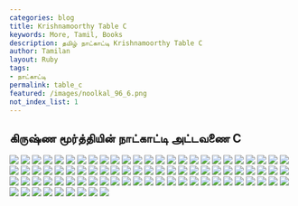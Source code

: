```yaml
---  
categories: blog  
title: Krishnamoorthy Table C
keywords: More, Tamil, Books  
description: தமிழ் நாட்காட்டி Krishnamoorthy Table C
author: Tamilan  
layout: Ruby  
tags:     
- நாட்காட்டி
permalink: table_c  
featured: /images/noolkal_96_6.png  
not_index_list: 1
---  
```

## கிருஷ்ண மூர்த்தியின் நாட்காட்டி அட்டவணை C

![]({{site.url}}/images/southindianchron00krisrich-026.jpg)
![]({{site.url}}/images/southindianchron00krisrich-027.jpg)
![]({{site.url}}/images/southindianchron00krisrich-028.jpg)
![]({{site.url}}/images/southindianchron00krisrich-029.jpg)
![]({{site.url}}/images/southindianchron00krisrich-030.jpg)
![]({{site.url}}/images/southindianchron00krisrich-031.jpg)
![]({{site.url}}/images/southindianchron00krisrich-032.jpg)
![]({{site.url}}/images/southindianchron00krisrich-033.jpg)
![]({{site.url}}/images/southindianchron00krisrich-034.jpg)
![]({{site.url}}/images/southindianchron00krisrich-035.jpg)
![]({{site.url}}/images/southindianchron00krisrich-036.jpg)
![]({{site.url}}/images/southindianchron00krisrich-037.jpg)
![]({{site.url}}/images/southindianchron00krisrich-038.jpg)
![]({{site.url}}/images/southindianchron00krisrich-039.jpg)
![]({{site.url}}/images/southindianchron00krisrich-040.jpg)
![]({{site.url}}/images/southindianchron00krisrich-041.jpg)
![]({{site.url}}/images/southindianchron00krisrich-042.jpg)
![]({{site.url}}/images/southindianchron00krisrich-043.jpg)
![]({{site.url}}/images/southindianchron00krisrich-044.jpg)
![]({{site.url}}/images/southindianchron00krisrich-045.jpg)
![]({{site.url}}/images/southindianchron00krisrich-046.jpg)
![]({{site.url}}/images/southindianchron00krisrich-047.jpg)
![]({{site.url}}/images/southindianchron00krisrich-048.jpg)
![]({{site.url}}/images/southindianchron00krisrich-049.jpg)
![]({{site.url}}/images/southindianchron00krisrich-050.jpg)
![]({{site.url}}/images/southindianchron00krisrich-051.jpg)
![]({{site.url}}/images/southindianchron00krisrich-052.jpg)
![]({{site.url}}/images/southindianchron00krisrich-053.jpg)
![]({{site.url}}/images/southindianchron00krisrich-054.jpg)
![]({{site.url}}/images/southindianchron00krisrich-055.jpg)
![]({{site.url}}/images/southindianchron00krisrich-056.jpg)
![]({{site.url}}/images/southindianchron00krisrich-057.jpg)
![]({{site.url}}/images/southindianchron00krisrich-058.jpg)
![]({{site.url}}/images/southindianchron00krisrich-059.jpg)
![]({{site.url}}/images/southindianchron00krisrich-060.jpg)
![]({{site.url}}/images/southindianchron00krisrich-061.jpg)
![]({{site.url}}/images/southindianchron00krisrich-062.jpg)
![]({{site.url}}/images/southindianchron00krisrich-063.jpg)
![]({{site.url}}/images/southindianchron00krisrich-064.jpg)
![]({{site.url}}/images/southindianchron00krisrich-065.jpg)
![]({{site.url}}/images/southindianchron00krisrich-066.jpg)
![]({{site.url}}/images/southindianchron00krisrich-067.jpg)
![]({{site.url}}/images/southindianchron00krisrich-068.jpg)
![]({{site.url}}/images/southindianchron00krisrich-069.jpg)
![]({{site.url}}/images/southindianchron00krisrich-070.jpg)
![]({{site.url}}/images/southindianchron00krisrich-071.jpg)
![]({{site.url}}/images/southindianchron00krisrich-072.jpg)
![]({{site.url}}/images/southindianchron00krisrich-073.jpg)
![]({{site.url}}/images/southindianchron00krisrich-074.jpg)
![]({{site.url}}/images/southindianchron00krisrich-075.jpg)
![]({{site.url}}/images/southindianchron00krisrich-076.jpg)
![]({{site.url}}/images/southindianchron00krisrich-077.jpg)
![]({{site.url}}/images/southindianchron00krisrich-078.jpg)
![]({{site.url}}/images/southindianchron00krisrich-079.jpg)
![]({{site.url}}/images/southindianchron00krisrich-080.jpg)
![]({{site.url}}/images/southindianchron00krisrich-081.jpg)
![]({{site.url}}/images/southindianchron00krisrich-082.jpg)
![]({{site.url}}/images/southindianchron00krisrich-083.jpg)
![]({{site.url}}/images/southindianchron00krisrich-084.jpg)
![]({{site.url}}/images/southindianchron00krisrich-085.jpg)
![]({{site.url}}/images/southindianchron00krisrich-086.jpg)
![]({{site.url}}/images/southindianchron00krisrich-087.jpg)
![]({{site.url}}/images/southindianchron00krisrich-088.jpg)
![]({{site.url}}/images/southindianchron00krisrich-089.jpg)
![]({{site.url}}/images/southindianchron00krisrich-090.jpg)
![]({{site.url}}/images/southindianchron00krisrich-091.jpg)
![]({{site.url}}/images/southindianchron00krisrich-092.jpg)
![]({{site.url}}/images/southindianchron00krisrich-093.jpg)
![]({{site.url}}/images/southindianchron00krisrich-094.jpg)
![]({{site.url}}/images/southindianchron00krisrich-095.jpg)
![]({{site.url}}/images/southindianchron00krisrich-096.jpg)
![]({{site.url}}/images/southindianchron00krisrich-097.jpg)
![]({{site.url}}/images/southindianchron00krisrich-098.jpg)
![]({{site.url}}/images/southindianchron00krisrich-099.jpg)
![]({{site.url}}/images/southindianchron00krisrich-100.jpg)
![]({{site.url}}/images/southindianchron00krisrich-101.jpg)
![]({{site.url}}/images/southindianchron00krisrich-102.jpg)
![]({{site.url}}/images/southindianchron00krisrich-103.jpg)
![]({{site.url}}/images/southindianchron00krisrich-104.jpg)
![]({{site.url}}/images/southindianchron00krisrich-105.jpg)
![]({{site.url}}/images/southindianchron00krisrich-106.jpg)
![]({{site.url}}/images/southindianchron00krisrich-107.jpg)
![]({{site.url}}/images/southindianchron00krisrich-108.jpg)
![]({{site.url}}/images/southindianchron00krisrich-109.jpg)
